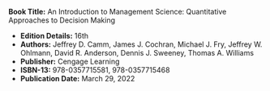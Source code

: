 **Book Title:** An Introduction to Management Science: Quantitative Approaches to Decision Making
- **Edition Details:** 16th
- **Authors:** Jeffrey D. Camm, James J. Cochran, Michael J. Fry, Jeffrey W. Ohlmann, David R. Anderson, Dennis J. Sweeney, Thomas A. Williams
- **Publisher:** Cengage Learning
- **ISBN-13:** 978-0357715581, 978-0357715468
- **Publication Date:** March 29, 2022
